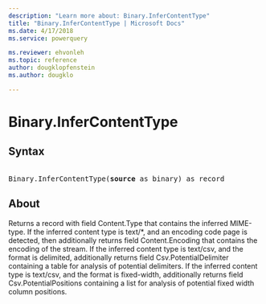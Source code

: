 ```yaml
---
description: "Learn more about: Binary.InferContentType"
title: "Binary.InferContentType | Microsoft Docs"
ms.date: 4/17/2018
ms.service: powerquery

ms.reviewer: ehvonleh
ms.topic: reference
author: dougklopfenstein
ms.author: dougklo

---
```

# Binary.InferContentType

## Syntax

<pre> 
Binary.InferContentType(<b>source</b> as binary) as record
</pre>
  
## About 
 
Returns a record with field Content.Type that contains the inferred MIME-type. If the inferred content type is text/*, and an encoding code page is detected, then additionally returns field Content.Encoding that contains the encoding of the stream. If the inferred content type is text/csv, and the format is delimited, additionally returns field Csv.PotentialDelimiter containing a table for analysis of potential delimiters. If the inferred content type is text/csv, and the format is fixed-width, additionally returns field Csv.PotentialPositions containing a list for analysis of potential fixed width column positions.
